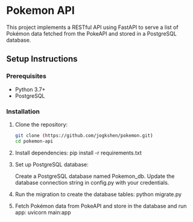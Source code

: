 # Pokemon API

This project implements a RESTful API using FastAPI to serve a list of Pokémon data fetched from the PokeAPI and stored in a PostgreSQL database.

## Setup Instructions

### Prerequisites

- Python 3.7+
- PostgreSQL

### Installation

1. Clone the repository:
   ```bash
   git clone (https://github.com/jogkshen/pokemon.git)
   cd pokemon-api


2. Install dependencies:
   pip install -r requirements.txt

3. Set up PostgreSQL database:

    Create a PostgreSQL database named Pokemon_db.
    Update the database connection string in config.py with your credentials.

4. Run the migration to create the database tables:
    python migrate.py

5. Fetch Pokémon data from PokeAPI and store in the database and run app:
    uvicorn main:app 
